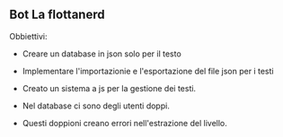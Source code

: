 
## Bot La flottanerd

Obbiettivi:
* Creare un database in json solo per il testo
* Implementare l'importazionie e l'esportazione del file json per i testi


* Creato un sistema a js per la gestione dei testi.



* Nel database ci sono degli utenti doppi.
* Questi doppioni creano errori nell'estrazione del livello.